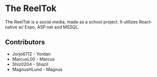 # The ReelTok

The ReelTok is a social media, made as a school project.
It utilizes React-native w/ Expo, ASP.net and MSSQL.

## Contributors
- Jorjo6712 - Yordan
- MarcusL00 - Marcus
- Shiz0204 - Shazil
- MagnusHLund - Magnus
